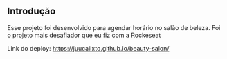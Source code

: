 ## Introdução

Esse projeto foi desenvolvido para agendar horário no salão de beleza. Foi o projeto mais desafiador que eu fiz com a Rockeseat

Link do deploy:  https://juucalixto.github.io/beauty-salon/
